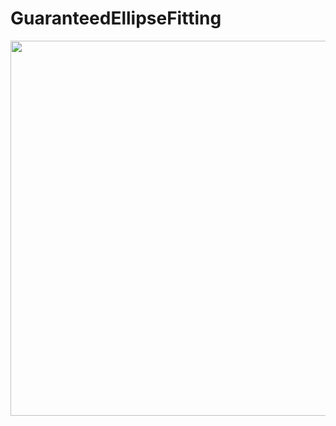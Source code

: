 # GuaranteedEllipseFitting

<div class="row">
  <div class="column">
   <img src="https://github.com/zygmuntszpak/GuaranteedEllipseFitting.jl/blob/master/docs/src/images/homogeneous_noise_example.gif" width="1400" height="600"/>
  </div>
</div>
